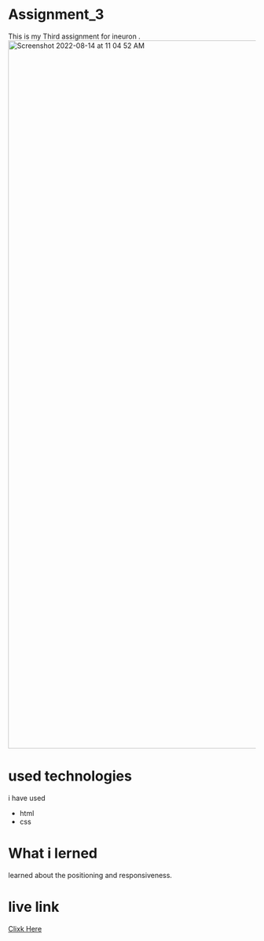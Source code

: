 # Assignment_3
This is my Third assignment for ineuron .
<img width="1440" alt="Screenshot 2022-08-14 at 11 04 52 AM" src="https://user-images.githubusercontent.com/84630436/184524018-92c7a6ee-fda7-4543-9521-6b62bbdafee2.png">

# used technologies 
i have used 
- html
- css
# What i lerned 
learned about the positioning and responsiveness.
# live link 
[ Clixk Here](https://project-3-court-justice-zr4l-7evra5olk.vercel.app/)
